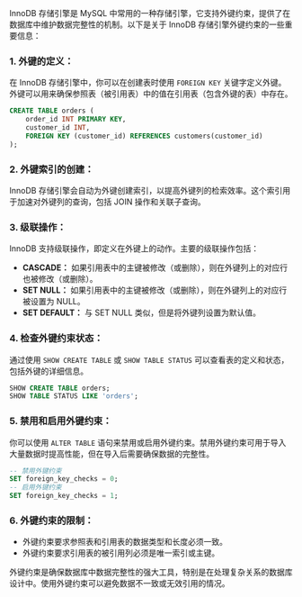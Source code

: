 InnoDB 存储引擎是 MySQL 中常用的一种存储引擎，它支持外键约束，提供了在数据库中维护数据完整性的机制。以下是关于 InnoDB 存储引擎外键约束的一些重要信息：

### 1. **外键的定义：**
   在 InnoDB 存储引擎中，你可以在创建表时使用 `FOREIGN KEY` 关键字定义外键。外键可以用来确保参照表（被引用表）中的值在引用表（包含外键的表）中存在。

   ```sql
   CREATE TABLE orders (
       order_id INT PRIMARY KEY,
       customer_id INT,
       FOREIGN KEY (customer_id) REFERENCES customers(customer_id)
   );
   ```

### 2. **外键索引的创建：**
   InnoDB 存储引擎会自动为外键创建索引，以提高外键列的检索效率。这个索引用于加速对外键列的查询，包括 JOIN 操作和关联子查询。

### 3. **级联操作：**
   InnoDB 支持级联操作，即定义在外键上的动作。主要的级联操作包括：
   - **CASCADE：** 如果引用表中的主键被修改（或删除），则在外键列上的对应行也被修改（或删除）。
   - **SET NULL：** 如果引用表中的主键被修改（或删除），则在外键列上的对应行被设置为 NULL。
   - **SET DEFAULT：** 与 SET NULL 类似，但是将外键列设置为默认值。

### 4. **检查外键约束状态：**
   通过使用 `SHOW CREATE TABLE` 或 `SHOW TABLE STATUS` 可以查看表的定义和状态，包括外键的详细信息。

   ```sql
   SHOW CREATE TABLE orders;
   SHOW TABLE STATUS LIKE 'orders';
   ```

### 5. **禁用和启用外键约束：**
   你可以使用 `ALTER TABLE` 语句来禁用或启用外键约束。禁用外键约束可用于导入大量数据时提高性能，但在导入后需要确保数据的完整性。

   ```sql
   -- 禁用外键约束
   SET foreign_key_checks = 0;
   -- 启用外键约束
   SET foreign_key_checks = 1;
   ```

### 6. **外键约束的限制：**
   - 外键约束要求参照表和引用表的数据类型和长度必须一致。
   - 外键约束要求引用表的被引用列必须是唯一索引或主键。

外键约束是确保数据库中数据完整性的强大工具，特别是在处理复杂关系的数据库设计中。使用外键约束可以避免数据不一致或无效引用的情况。